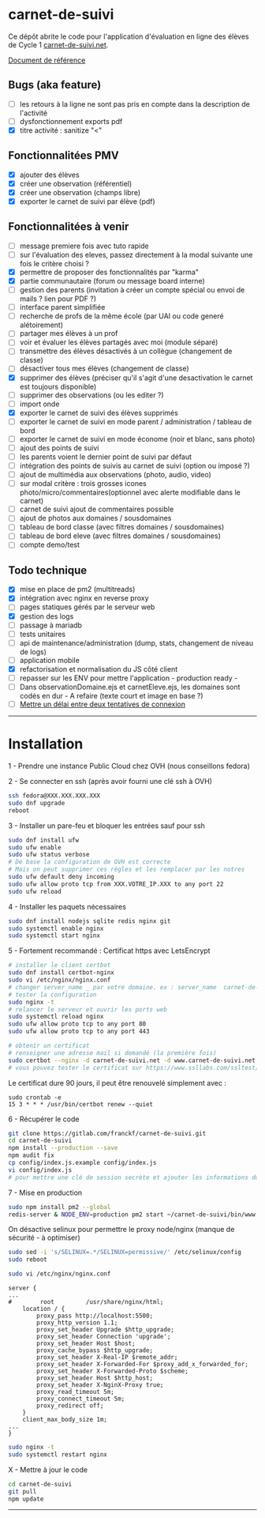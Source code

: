 # carnet-de-suivi

Ce dépôt abrite le code pour l'application d'évaluation en ligne des élèves de Cycle 1 [carnet-de-suivi.net](https://carnet-de-suivi.net).

[Document de référence](https://eduscol.education.fr/cid97131/suivi-et-evaluation-a-l-ecole-maternelle.html)

## Bugs (aka feature)
- [ ] les retours à la ligne ne sont pas pris en compte dans la description de l'activité
- [ ] dysfonctionnement exports pdf
- [x] titre activité : sanitize "<"

## Fonctionnalitées PMV

- [x] ajouter des élèves
- [x] créer une observation (référentiel)
- [x] créer une observation (champs libre)
- [x] exporter le carnet de suivi par élève (pdf)

## Fonctionnalitées à venir

- [ ] message premiere fois avec tuto rapide
- [ ] sur l'évaluation des eleves, passez directement à la modal suivante une fois le critère choisi ?
- [x] permettre de proposer des fonctionnalités par "karma"
- [x] partie communautaire (forum ou message board interne)
- [ ] gestion des parents (invitation à créer un compte spécial ou envoi de mails ? lien pour PDF ?)
- [ ] interface parent simplifiée
- [ ] recherche de profs de la même école (par UAI ou code generé alétoirement)
- [ ] partager mes élèves à un prof
- [ ] voir et évaluer les élèves partagés avec moi (module séparé)
- [ ] transmettre des élèves désactivés à un collègue (changement de classe)
- [ ] désactiver tous mes élèves (changement de classe)
- [x] supprimer des élèves (préciser qu'il s'agit d'une desactivation le carnet est toujours disponible)
- [ ] supprimer des observations (ou les editer ?)
- [ ] import onde
- [x] exporter le carnet de suivi des élèves supprimés
- [ ] exporter le carnet de suivi en mode parent / administration / tableau de bord
- [ ] exporter le carnet de suivi en mode économe (noir et blanc, sans photo)
- [ ] ajout des points de suivi
- [ ] les parents voient le dernier point de suivi par défaut
- [ ] intégration des points de suivis au carnet de suivi (option ou imposé ?)
- [ ] ajout de multimédia aux observations (photo, audio, video)
- [ ] sur modal critère : trois grosses icones photo/micro/commentaires(optionnel avec alerte modifiable dans le carnet)
- [ ] carnet de suivi ajout de commentaires possible
- [ ] ajout de photos aux domaines / sousdomaines
- [ ] tableau de bord classe (avec filtres domaines / sousdomaines)
- [ ] tableau de bord eleve (avec filtres domaines / sousdomaines)
- [ ] compte demo/test

## Todo technique

- [x] mise en place de pm2 (multitreads)
- [x] intégration avec nginx en reverse proxy
- [ ] pages statiques gérés par le serveur web
- [x] gestion des logs
- [ ] passage à mariadb
- [ ] tests unitaires
- [ ] api de maintenance/administration (dump, stats, changement de niveau de logs)
- [ ] application mobile
- [x] refactorisation et normalisation du JS côté client
- [ ] repasser sur les ENV pour mettre l'application - production ready -
- [ ] Dans observationDomaine.ejs et carnetEleve.ejs, les domaines sont codés en dur - A refaire (texte court et image en base ?)
- [ ] [Mettre un délai entre deux tentatives de connexion](https://github.com/goldbergyoni/nodebestpractices/blob/master/sections/security/login-rate-limit.md)

---

# Installation

1 - Prendre une instance Public Cloud chez OVH (nous conseillons fedora)

2 - Se connecter en ssh (après avoir fourni une clé ssh à OVH)

```bash
ssh fedora@XXX.XXX.XXX.XXX
sudo dnf upgrade
reboot
```

3 - Installer un pare-feu et bloquer les entrées sauf pour ssh

```bash
sudo dnf install ufw
sudo ufw enable
sudo ufw status verbose
# De base la configuration de OVH est correcte
# Mais on peut supprimer ces règles et les remplacer par les notres
sudo ufw default deny incoming
sudo ufw allow proto tcp from XXX.VOTRE_IP.XXX to any port 22
sudo ufw reload
```

4 - Installer les paquets nécessaires

```bash
sudo dnf install nodejs sqlite redis nginx git
sudo systemctl enable nginx
sudo systemctl start nginx
```

5 - Fortement recommandé : Certificat https avec LetsEncrypt

```bash
# installer le client certbot
sudo dnf install certbot-nginx
sudo vi /etc/nginx/nginx.conf
# changer server_name _ par votre domaine. ex : server_name  carnet-de-suivi.net www.carnet-de-suivi.net;
# tester la configuration
sudo nginx -t
# relancer le serveur et ouvrir les ports web
sudo systemctl reload nginx
sudo ufw allow proto tcp to any port 80
sudo ufw allow proto tcp to any port 443

# obtenir un certificat
# renseigner une adresse mail si demandé (la première fois)
sudo certbot --nginx -d carnet-de-suivi.net -d www.carnet-de-suivi.net
# vous pouvez tester le certificat sur https://www.ssllabs.com/ssltest/analyze.html?d=carnet%2dde%2dsuivi.net&latest
```

Le certificat dure 90 jours, il peut être renouvelé simplement avec :
```
sudo crontab -e
15 3 * * * /usr/bin/certbot renew --quiet
```

6 - Récupérer le code

```bash
git clone https://gitlab.com/franckf/carnet-de-suivi.git
cd carnet-de-suivi
npm install --production --save
npm audit fix
cp config/index.js.example config/index.js
vi config/index.js
# pour mettre une clé de session secrète et ajouter les informations du compte mail
```

7 - Mise en production

```bash
sudo npm install pm2 --global
redis-server & NODE_ENV=production pm2 start ~/carnet-de-suivi/bin/www --name server
```

On désactive selinux pour permettre le proxy node/nginx (manque de sécurité - à optimiser)
```bash
sudo sed -i 's/SELINUX=.*/SELINUX=permissive/' /etc/selinux/config
sudo reboot
```

```bash
sudo vi /etc/nginx/nginx.conf
```

```config
server {
...
#        root         /usr/share/nginx/html;
    location / {
        proxy_pass http://localhost:5500;
        proxy_http_version 1.1;
        proxy_set_header Upgrade $http_upgrade;
        proxy_set_header Connection 'upgrade';
        proxy_set_header Host $host;
        proxy_cache_bypass $http_upgrade;
        proxy_set_header X-Real-IP $remote_addr;
        proxy_set_header X-Forwarded-For $proxy_add_x_forwarded_for;
        proxy_set_header X-Forwarded-Proto $scheme; 
        proxy_set_header Host $http_host;
        proxy_set_header X-NginX-Proxy true;
        proxy_read_timeout 5m;
        proxy_connect_timeout 5m;
        proxy_redirect off;
    }
    client_max_body_size 1m;
...
}
```

```bash
sudo nginx -t
sudo systemctl restart nginx
```

X - Mettre à jour le code

```bash
cd carnet-de-suivi
git pull
npm update
```
---
